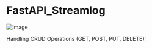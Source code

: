 # FastAPI_Streamlog

![image](https://github.com/gnanesh-16/FastAPI_Streamlog/assets/98212179/7a75d69c-d75c-44a0-877c-9573ce3aedf1)

Handling CRUD Operations (GET, POST, PUT, DELETE):


